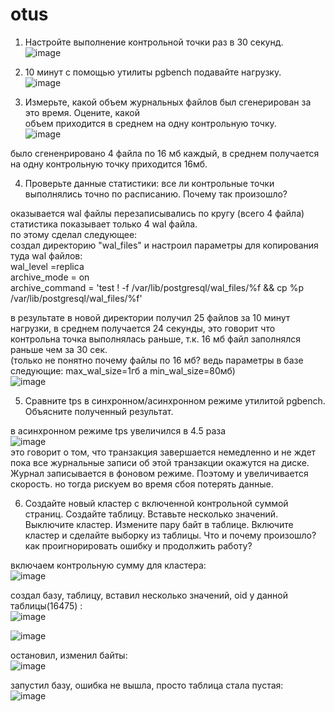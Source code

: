 # otus
1. Настройте выполнение контрольной точки раз в 30 секунд.  
![image](https://user-images.githubusercontent.com/108919955/184525084-35013ee7-d60c-406b-9b8c-20404d8509f7.png)
   
3. 10 минут c помощью утилиты pgbench подавайте нагрузку.  
![image](https://user-images.githubusercontent.com/108919955/184526422-c293c5e3-5e2f-4758-91f3-a9ce1cd0743a.png)
  
5. Измерьте, какой объем журнальных файлов был сгенерирован за это время. Оцените, какой   
объем приходится в среднем на одну контрольную точку.  
![image](https://user-images.githubusercontent.com/108919955/184526454-e60e16d0-dd39-4d41-8516-a3995b46cc19.png)  
  
было сгененрировано 4 файла по 16 мб каждый, в среднем получается на одну контрольную точку приходится 16мб.  
  
4. Проверьте данные статистики: все ли контрольные точки выполнялись точно по расписанию. 
Почему так произошло?  

оказывается wal файлы перезаписывались по кругу (всего 4 файла)
статистика показывает только 4 wal файла.  
по этому сделал следующее:  
создал директорию "wal_files" и настроил параметры для копирования туда wal файлов:  
wal_level =replica  
archive_mode = on   
archive_command = 'test ! -f /var/lib/postgresql/wal_files/%f && cp %p /var/lib/postgresql/wal_files/%f'  
  
в результате в новой директории получил 25 файлов за 10 минут нагрузки, в среднем получается 24 секунды, это говорит что контрольна точка выполнялась раньше, т.к. 16 мб файл заполнялся раньше чем за 30 сек.   
(только не понятно почему файлы по 16 мб? ведь параметры в базе следующие: max_wal_size=1гб а min_wal_size=80мб)  
![image](https://user-images.githubusercontent.com/108919955/184529235-828236b3-2763-45ea-b3b6-c948922c53cc.png)
  
5. Сравните tps в синхронном/асинхронном режиме утилитой pgbench. Объясните полученный 
результат.  
   
в асинхронном режиме tps увеличился в 4.5 раза   
![image](https://user-images.githubusercontent.com/108919955/184529681-966bc7fc-5cfd-4020-97b4-15b06b9e63ca.png)  
это говорит о том, что транзакция завершается немедленно и не ждет пока все журнальные записи об этой транзакции окажутся на диске. Журнал записывается в фоновом режиме. Поэтому и увеличивается скорость. но тогда рискуем во время сбоя потерять данные.  

6. Создайте новый кластер с включенной контрольной суммой страниц. Создайте таблицу.
Вставьте несколько значений. Выключите кластер. Измените пару байт в таблице. Включите 
кластер и сделайте выборку из таблицы. Что и почему произошло? как проигнорировать ошибку и 
продолжить работу?  
    
включаем контрольную сумму для кластера:  
![image](https://user-images.githubusercontent.com/108919955/184530161-73bff3c8-2f73-4540-a132-5ee9c34b158f.png)  
  
создал базу, таблицу, вставил несколько значений, oid у данной таблицы(16475) :  
![image](https://user-images.githubusercontent.com/108919955/184532453-028b7c07-4577-4afe-be4e-e980d1c25924.png) 

![image](https://user-images.githubusercontent.com/108919955/184532471-becea54b-e577-4295-a9cd-bc5a73f63434.png)  
  
 остановил, изменил байты:  
![image](https://user-images.githubusercontent.com/108919955/184532532-efeb5f00-a40d-4d8f-b1e3-f4d087b8d141.png)
   
 запустил базу, ошибка не вышла, просто таблица стала пустая:  
 ![image](https://user-images.githubusercontent.com/108919955/184532622-024c843f-d4fd-4a1a-9f1f-2b71569d595f.png)



